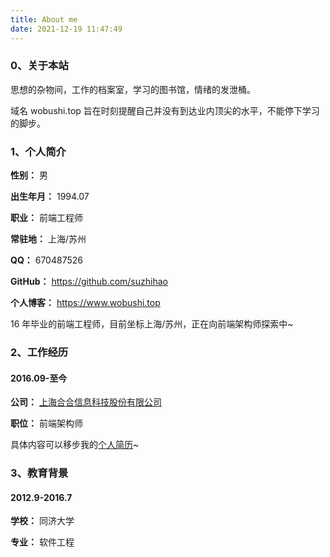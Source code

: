 ```yaml
---
title: About me
date: 2021-12-19 11:47:49
---
```


### 0、关于本站

思想的杂物间，工作的档案室，学习的图书馆，情绪的发泄桶。

域名 wobushi.top 旨在时刻提醒自己并没有到达业内顶尖的水平，不能停下学习的脚步。

### 1、个人简介

**性别：** 男

**出生年月：** 1994.07

**职业：** 前端工程师

**常驻地：** 上海/苏州

**QQ：** 670487526

**GitHub：** https://github.com/suzhihao

**个人博客：** https://www.wobushi.top

16 年毕业的前端工程师，目前坐标上海/苏州，正在向前端架构师探索中~

### 2、工作经历

#### 2016.09-至今

**公司：** [上海合合信息科技股份有限公司](https://www.intsig.com/)

**职位：** 前端架构师

具体内容可以移步我的[个人简历](https://www.500d.me/cvresume/670487526/)~

### 3、教育背景

#### 2012.9-2016.7

**学校：** 同济大学

**专业：** 软件工程
